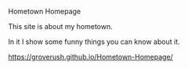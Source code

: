 Hometown Homepage



This site is about my hometown. 

In it I show some funny things you can know about it.

https://groverush.github.io/Hometown-Homepage/
